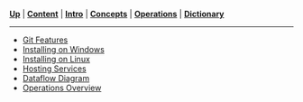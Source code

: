 [**Up**](../README.md) |
[**Content**](../README.md) |
[**Intro**](../01-Introduction/introduction.md) |
[**Concepts**](../02-Concepts/concepts.md) |
[**Operations**](../03-Operations/operations.md) |
[**Dictionary**](../04-Appendix/dictionary.md)
_______________________________________________________________________________

- [Git Features](01-git-features.md)
- [Installing on Windows](02-windows-installation.md)
- [Installing on Linux](03-linux-installation.md)
- [Hosting Services](04-hosting-services.md)
- [Dataflow Diagram](05-dataflow-overview.md)
- [Operations Overview](06-operations-overview.md)